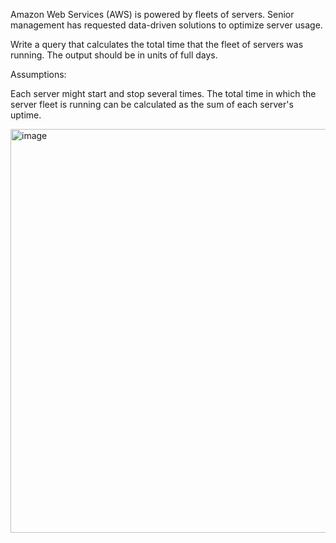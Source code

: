 Amazon Web Services (AWS) is powered by fleets of servers. Senior management has requested data-driven solutions to optimize server usage.

Write a query that calculates the total time that the fleet of servers was running. The output should be in units of full days.

Assumptions:

Each server might start and stop several times.
The total time in which the server fleet is running can be calculated as the sum of each server's uptime.

<img width="646" alt="image" src="https://github.com/user-attachments/assets/a4a6f777-32cc-485f-9d6c-6f54d5adf22a">


